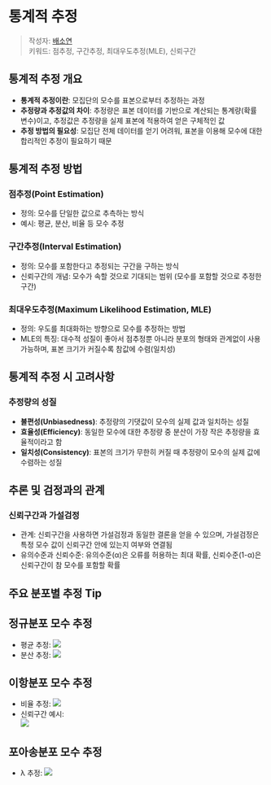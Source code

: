 # 통계적 추정
> 작성자: [배소연](github.com/hypoxisaurea)   
> 키워드: 점추정, 구간추정, 최대우도추정(MLE), 신뢰구간


## **통계적 추정 개요**
- **통계적 추정이란**: 모집단의 모수를 표본으로부터 추정하는 과정
- **추정량과 추정값의 차이**: 추정량은 표본 데이터를 기반으로 계산되는 통계량(확률 변수)이고, 추정값은 추정량을 실제 표본에 적용하여 얻은 구체적인 값
- **추정 방법의 필요성**: 모집단 전체 데이터를 얻기 어려워, 표본을 이용해 모수에 대한 합리적인 추정이 필요하기 때문

## **통계적 추정 방법**
### **점추정(Point Estimation)**
- 정의: 모수를 단일한 값으로 추측하는 방식
- 예시: 평균, 분산, 비율 등 모수 추정

### **구간추정(Interval Estimation)**
- 정의: 모수를 포함한다고 추정되는 구간을 구하는 방식
- 신뢰구간의 개념: 모수가 속할 것으로 기대되는 범위 (모수를 포함할 것으로 추정한 구간)

### **최대우도추정(Maximum Likelihood Estimation, MLE)**
- 정의: 우도를 최대화하는 방향으로 모수를 추정하는 방법
- MLE의 특징: 대수적 성질이 좋아서 점추정뿐 아니라 분포의 형태와 관계없이 사용 가능하며, 표본 크기가 커질수록 참값에 수렴(일치성)

## **통계적 추정 시 고려사항**
### **추정량의 성질**
- **불편성(Unbiasedness)**: 추정량의 기댓값이 모수의 실제 값과 일치하는 성질
- **효율성(Efficiency)**: 동일한 모수에 대한 추정량 중 분산이 가장 작은 추정량을 효율적이라고 함
- **일치성(Consistency)**: 표본의 크기가 무한히 커질 때 추정량이 모수의 실제 값에 수렴하는 성질

## **추론 및 검정과의 관계**
### **신뢰구간과 가설검정**
- 관계: 신뢰구간을 사용하면 가설검정과 동일한 결론을 얻을 수 있으며, 가설검정은 특정 모수 값이 신뢰구간 안에 있는지 여부와 연결됨
- 유의수준과 신뢰수준: 유의수준(α)은 오류를 허용하는 최대 확률, 신뢰수준(1-α)은 신뢰구간이 참 모수를 포함할 확률

## **주요 분포별 추정 Tip**
## 정규분포 모수 추정
- 평균 추정: <img src="https://latex.codecogs.com/svg.image?\hat{\mu}=\bar{X}" />
- 분산 추정: <img src="https://latex.codecogs.com/svg.image?\hat{\sigma}^2=\frac{1}{n-1}\sum_{i=1}^{n}(X_i-\bar{X})^2" />

## 이항분포 모수 추정
- 비율 추정: <img src="https://latex.codecogs.com/svg.image?\hat{p}=\frac{x}{n}" />
- 신뢰구간 예시:  
  <img src="https://latex.codecogs.com/svg.image?\hat{p}\pm&space;z_{\alpha/2}\sqrt{\frac{\hat{p}(1-\hat{p})}{n}}" />

## 포아송분포 모수 추정
- λ 추정: <img src="https://latex.codecogs.com/svg.image?\hat{\lambda}=\bar{X}" />
